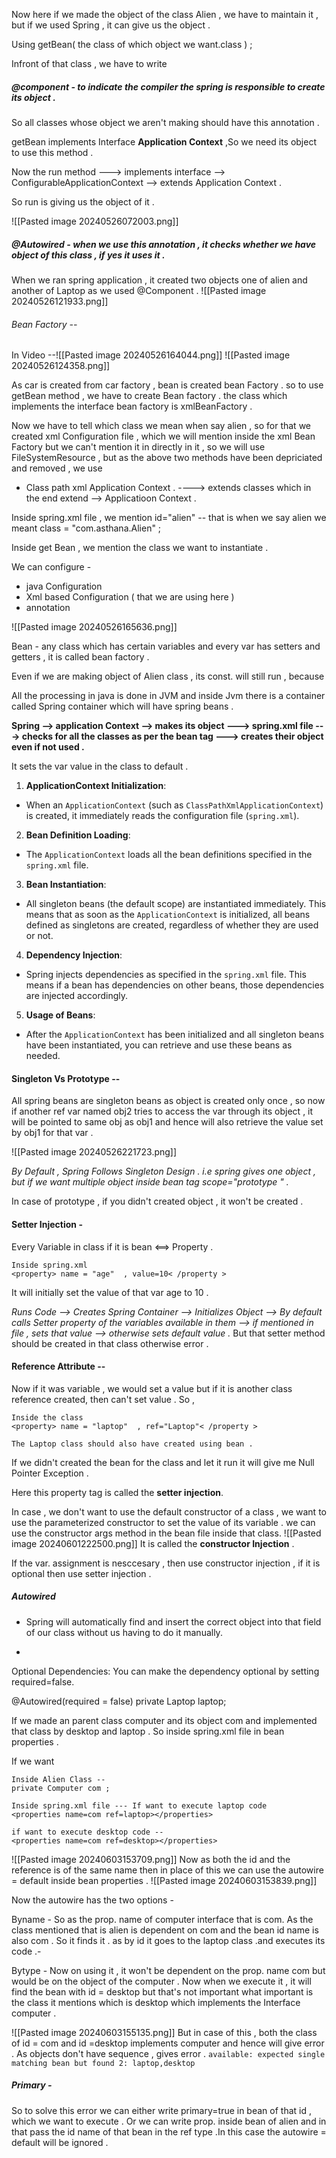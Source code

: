 
Now here if we made the object of the class Alien , we  have to maintain it , but if we used Spring , it can give us the object . 

Using getBean(  the  class of which object we want.class ) ;

Infront of that class , we have to write 
##### @component - to indicate the compiler the spring is responsible to create its object .

So all classes whose object we aren't making should have this annotation .

getBean implements Interface **Application Context** ,So we need its object to use this method .

Now the run method ---> implements interface --> ConfigurableApplicationContext --> extends Application Context .

So run is giving us the object of it .


![[Pasted image 20240526072003.png]]

##### @Autowired - when we use this annotation , it checks whether we have object of this class , if yes it uses it .

When we ran spring application , it created two objects one of alien and another of Laptop as we used @Component .
![[Pasted image 20240526121933.png]]


###### Bean Factory -- 
In Video --![[Pasted image 20240526164044.png]]
![[Pasted image 20240526124358.png]]

As car is created from car factory , bean is created bean Factory .
so to use getBean method , we have to create Bean factory .
the class which implements the interface bean factory is xmlBeanFactory .

Now we have to tell which class we mean when say alien , so for that we created xml Configuration file , which we will mention inside the xml Bean Factory but we can't mention it in directly in it , so we will use FileSystemResource , 
but as the above two methods have been depriciated and removed , we use 
-   Class path xml Application Context . ----> extends classes which in the end extend --> Applicatioon Context .



Inside spring.xml file , we mention 
id="alien" -- that is when we say alien we meant
class = "com.asthana.Alien" ;




Inside get Bean , we mention the class we want to instantiate .



We can configure -
- java Configuration 
- Xml based Configuration  ( that we are using here )
- annotation



![[Pasted image 20240526165636.png]]

Bean - any class which has certain variables and every var has setters and getters , it is called bean factory . 

Even if we are making object of Alien class , its const. will still run , because 

All the processing in java is done in JVM and inside Jvm there is a container called Spring container which will have spring beans .

**Spring --> application Context --> makes its object ---> spring.xml file  ---> checks for all the classes as per the bean tag ---> creates their object even if not used .**


It sets the var value in the class to default . 


1. **ApplicationContext Initialization**:

- When an `ApplicationContext` (such as `ClassPathXmlApplicationContext`) is created, it immediately reads the configuration file (`spring.xml`).
2. **Bean Definition Loading**:

- The `ApplicationContext` loads all the bean definitions specified in the `spring.xml` file.
3. **Bean Instantiation**:

- All singleton beans (the default scope) are instantiated immediately. This means that as soon as the `ApplicationContext` is initialized, all beans defined as singletons are created, regardless of whether they are used or not.
4. **Dependency Injection**:

- Spring injects dependencies as specified in the `spring.xml` file. This means if a bean has dependencies on other beans, those dependencies are injected accordingly.
5. **Usage of Beans**:

- After the `ApplicationContext` has been initialized and all singleton beans have been instantiated, you can retrieve and use these beans as needed.


#### Singleton Vs Prototype --


All spring beans are singleton beans as object is created only once , so now if another ref var named obj2 tries to access the var through its object , it will be pointed to same obj as obj1 and hence will also retrieve the value set by obj1 for that var .

![[Pasted image 20240526221723.png]]

*By Default , Spring Follows Singleton Design . i.e spring gives one object , but if we want multiple object inside bean tag scope="prototype " .*

In case of prototype , if you didn't created object , it won't be created .


#### Setter Injection -

Every Variable in class if it is bean <==> Property .

```
Inside spring.xml
<property> name = "age"  , value=10< /property >
```
It will initially set the value of that var age to 10 .

*Runs Code --> Creates Spring Container --> Initializes Object -->  By default calls Setter property of the variables available in them  --> if mentioned in file , sets that value --> otherwise sets default value .*
But that setter method should be created in that class otherwise error .


#### Reference Attribute --

Now if it was variable , we would set a value but if it is another class reference created, then can't set value .
So ,  
```
Inside the class
<property> name = "laptop"  , ref="Laptop"< /property >

The Laptop class should also have created using bean .
```

If we didn't created the bean for the class and let it run it will give me Null Pointer Exception .

Here this property tag is called the **setter injection**.


In case , we don't want to use the default constructor of a class , we want to use the parameterized constructor to set the value of its variable .
we can use the constructor args method in the bean file inside that class.
![[Pasted image 20240601222500.png]]
It is called the **constructor Injection** .

 If the var. assignment is nesccesary , then use constructor injection , if it is optional then use setter injection . 

##### Autowired

- Spring will automatically find and insert the correct object into that  field of our class without us having to do it manually.
- ```
Optional Dependencies: You can make the dependency optional by setting required=false.

@Autowired(required = false) 
private Laptop laptop;



If we made an parent class computer and its object com and implemented that class by desktop and laptop . So inside spring.xml file in bean properties .

If we want 
```
Inside Alien Class --
private Computer com ;

Inside spring.xml file --- If want to execute laptop code
<properties name=com ref=laptop></properties>

if want to execute desktop code --
<properties name=com ref=desktop></properties>

```


![[Pasted image 20240603153709.png]]
Now as both the id and the reference is of the same name then in place of this we can use the autowire = default inside bean properties .
![[Pasted image 20240603153839.png]]

Now the autowire has the two options -

Byname - So as the prop. name of computer interface that is com.  As the class mentioned that is alien is dependent on com and the bean id name is also com . So it finds it . as by id it goes to the laptop class .and executes its code .-

Bytype - Now on using it , it won't be dependent on the prop. name com but would be on the object of the computer .
Now when we execute it , it will find the bean with id = desktop but that's not important what important is the class it mentions which is desktop which implements the Interface computer .  

![[Pasted image 20240603155135.png]]
But in case of this , both the class of id = com and id =desktop  implements computer and hence will give error .  As objects don't have sequence , gives error .
`available: expected single matching bean but found 2: laptop,desktop`


##### Primary -
So to solve this error we can either write primary=true in  bean of that id , which we want to execute .
Or we can write prop. inside bean of alien and in that pass the id name of that bean in the ref type .In this case the autowire = default will be ignored .



